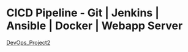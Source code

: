 # CICD Pipeline - Git | Jenkins | Ansible | Docker | Webapp Server
[DevOps_Project2](https://github.com/MayuMore/DevOps_Project2/blob/main/src/DevOps-Project2.png)
